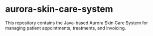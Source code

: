 # aurora-skin-care-system
This repository contains the Java-based Aurora Skin Care System for managing patient appointments, treatments, and invoicing.
